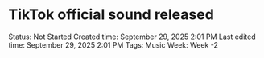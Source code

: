 # TikTok official sound released

Status: Not Started
Created time: September 29, 2025 2:01 PM
Last edited time: September 29, 2025 2:01 PM
Tags: Music
Week: Week -2